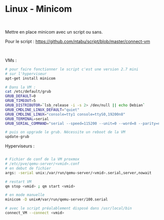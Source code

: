 Linux - Minicom
==
<br/>

Mettre en place minicom avec un script ou sans.

Pour le script : https://github.com/ntabu/script/blob/master/connect-vm

<br/>

VMs :

```bash
# pour faire fonctionner le script c'est une version 2.7 mini
# sur l'hyperviseur  
apt-get install minicom

# Dans la VM :
cat /etc/default/grub
GRUB_DEFAULT=0
GRUB_TIMEOUT=5
GRUB_DISTRIBUTOR=`lsb_release -i -s 2> /dev/null || echo Debian`
GRUB_CMDLINE_LINUX_DEFAULT="quiet"
GRUB_CMDLINE_LINUX="console=tty1 console=ttyS0,19200n8"
GRUB_TERMINAL=serial
GRUB_SERIAL_COMMAND="serial --speed=115200 --unit=0 --word=8 --parity=no --stop=1"

# puis on upgrade le grub. Nécessite un reboot de la VM
update-grub

```

Hyperviseurs :

```bash

# Fichier de conf de la VM proxmox
# /etc/pve/qemu-server/<vmid>.conf
# en debut de fichier
args: -serial unix:/var/run/qemu-server/<vmid>.serial,server,nowait

# restart VM
qm stop <vmid> ; qm start <vmid>

# en mode manuelle
minicom -D unix#/var/run/qemu-server/100.serial

# avec le script préalablement disposé dans /usr/local/bin
connect_VM --connect <vmid>

```
